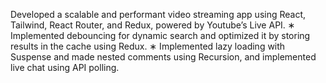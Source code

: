 Developed a scalable and performant video streaming app using React, Tailwind, React Router, and Redux,
powered by Youtube’s Live API.
∗ Implemented debouncing for dynamic search and optimized it by storing results in the cache using Redux.
∗ Implemented lazy loading with Suspense and made nested comments using Recursion, and implemented live
chat using API polling.
